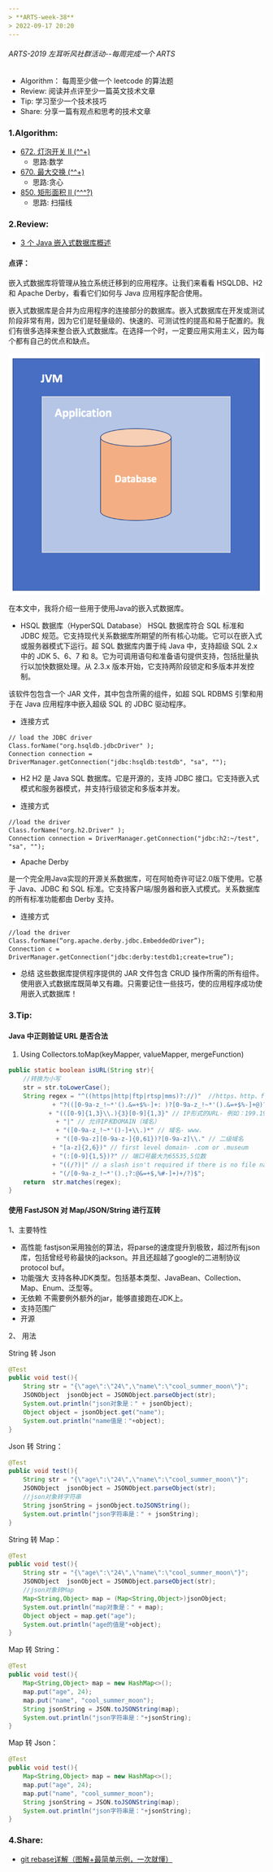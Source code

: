```yaml
---
> **ARTS-week-38**
> 2022-09-17 20:20
---
```



###### ARTS-2019 左耳听风社群活动--每周完成一个 ARTS
- Algorithm： 每周至少做一个 leetcode 的算法题
- Review: 阅读并点评至少一篇英文技术文章
- Tip: 学习至少一个技术技巧
- Share: 分享一篇有观点和思考的技术文章

### 1.Algorithm:

- [672. 灯泡开关 Ⅱ (^^+)](https://leetcode.cn/submissions/detail/363366519/)  
  + 思路:数学
- [670. 最大交换 (^^+)](https://leetcode.cn/submissions/detail/362557349/)  
  + 思路:贪心
- [850. 矩形面积 II (^^^?)](https://leetcode.cn/submissions/detail/361492248/)  
  + 思路: 扫描线

### 2.Review:

- [3 个 Java 嵌入式数据库概述](https://dzone.com/articles/3-java-embedded-databases)  

#### 点评：

嵌入式数据库将管理从独立系统迁移到的应用程序。让我们来看看 HSQLDB、H2 和 Apache Derby，看看它们如何与 Java 应用程序配合使用。

嵌入式数据库是合并为应用程序的连接部分的数据库。嵌入式数据库在开发或测试阶段非常有用，因为它们是轻量级的、快速的、可测试性的提高和易于配置的。我们有很多选择来整合嵌入式数据库。在选择一个时，一定要应用实用主义，因为每个都有自己的优点和缺点。

![An image](./images/ARTS-week-38-1.png)

在本文中，我将介绍一些用于使用Java的嵌入式数据库。

- HSQL 数据库（HyperSQL Database）
HSQL 数据库符合 SQL 标准和 JDBC 规范。它支持现代关系数据库所期望的所有核心功能。它可以在嵌入式或服务器模式下运行。超 SQL 数据库内置于纯 Java 中，支持超级 SQL 2.x 中的 JDK 5、6、7 和 8。它为可调用语句和准备语句提供支持，包括批量执行以加快数据处理。从 2.3.x 版本开始，它支持两阶段锁定和多版本并发控制。

该软件包包含一个 JAR 文件，其中包含所需的组件，如超 SQL RDBMS 引擎和用于在 Java 应用程序中嵌入超级 SQL 的 JDBC 驱动程序。

- 连接方式

```
// load the JDBC driver
Class.forName("org.hsqldb.jdbcDriver" );
Connection connection = DriverManager.getConnection("jdbc:hsqldb:testdb", "sa", "");
```

- H2
H2 是 Java SQL 数据库。它是开源的，支持 JDBC 接口。它支持嵌入式模式和服务器模式，并支持行级锁定和多版本并发。

- 连接方式

```
//load the driver
Class.forName("org.h2.Driver" );
Connection connection = DriverManager.getConnection("jdbc:h2:~/test", "sa", "");
```

- Apache Derby

是一个完全用Java实现的开源关系数据库，可在阿帕奇许可证2.0版下使用。它基于 Java、JDBC 和 SQL 标准。它支持客户端/服务器和嵌入式模式。关系数据库的所有标准功能都由 Derby 支持。

- 连接方式

```
//load the driver
Class.forName(“org.apache.derby.jdbc.EmbeddedDriver”);
Connection c = DriverManager.getConnection("jdbc:derby:testdb1;create=true”);
```

- 总结
这些数据库提供程序提供的 JAR 文件包含 CRUD 操作所需的所有组件。使用嵌入式数据库既简单又有趣。只需要记住一些技巧，使的应用程序成功使用嵌入式数据库！


### 3.Tip:

#### Java 中正则验证 URL 是否合法
1. Using Collectors.toMap(keyMapper, valueMapper, mergeFunction)

```java
public static boolean isURL(String str){
    //转换为小写
    str = str.toLowerCase();
    String regex = "^((https|http|ftp|rtsp|mms)?://)"  //https、http、ftp、rtsp、mms
            + "?(([0-9a-z_!~*'().&=+$%-]+: )?[0-9a-z_!~*'().&=+$%-]+@)?" //ftp的user@ 
           + "(([0-9]{1,3}\\.){3}[0-9]{1,3}" // IP形式的URL- 例如：199.194.52.184 
             + "|" // 允许IP和DOMAIN（域名）
             + "([0-9a-z_!~*'()-]+\\.)*" // 域名- www. 
             + "([0-9a-z][0-9a-z-]{0,61})?[0-9a-z]\\." // 二级域名 
            + "[a-z]{2,6})" // first level domain- .com or .museum 
            + "(:[0-9]{1,5})?" // 端口号最大为65535,5位数
            + "((/?)|" // a slash isn't required if there is no file name 
            + "(/[0-9a-z_!~*'().;?:@&=+$,%#-]+)+/?)$"; 
    return  str.matches(regex);
}
```

#### 使用 FastJSON 对 Map/JSON/String 进行互转

1、主要特性
- 高性能
fastjson采用独创的算法，将parse的速度提升到极致，超过所有json库，包括曾经号称最快的jackson。并且还超越了google的二进制协议protocol buf。
- 功能强大
支持各种JDK类型。包括基本类型、JavaBean、Collection、Map、Enum、泛型等。
- 无依赖
不需要例外额外的jar，能够直接跑在JDK上。
- 支持范围广
- 开源

2、 用法

String 转 Json

```java
@Test
public void test(){
    String str = "{\"age\":\"24\",\"name\":\"cool_summer_moon\"}";  
    JSONObject  jsonObject = JSONObject.parseObject(str);
    System.out.println("json对象是：" + jsonObject);
    Object object = jsonObject.get("name");
    System.out.println("name值是："+object);
}
```

Json 转 String：

```java
@Test
public void test(){
    String str = "{\"age\":\"24\",\"name\":\"cool_summer_moon\"}";
    JSONObject  jsonObject = JSONObject.parseObject(str);
    //json对象转字符串
    String jsonString = jsonObject.toJSONString();
    System.out.println("json字符串是：" + jsonString);
}
```

String 转 Map：

```java
@Test
public void test(){
    String str = "{\"age\":\"24\",\"name\":\"cool_summer_moon\"}";
    JSONObject  jsonObject = JSONObject.parseObject(str);
    //json对象转Map
    Map<String,Object> map = (Map<String,Object>)jsonObject;
    System.out.println("map对象是：" + map);
    Object object = map.get("age");
    System.out.println("age的值是"+object);
}
```

Map 转 String：

```java
@Test
public void test(){
    Map<String,Object> map = new HashMap<>();
    map.put("age", 24);
    map.put("name", "cool_summer_moon");
    String jsonString = JSON.toJSONString(map);
    System.out.println("json字符串是："+jsonString);
}
```

Map 转 Json：

```java
@Test
public void test(){
    Map<String,Object> map = new HashMap<>();
    map.put("age", 24);
    map.put("name", "cool_summer_moon");
    String jsonString = JSON.toJSONString(map);
    System.out.println("json字符串是："+jsonString);
}
```

### 4.Share:

- [git rebase详解（图解+最简单示例，一次就懂）](https://blog.csdn.net/weixin_42310154/article/details/119004977)
